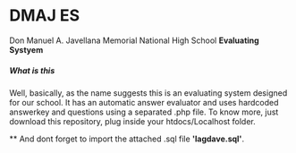 # DMAJ ES
Don Manuel A. Javellana Memorial National High School __Evaluating Systyem__
##### What is this
Well, basically, as the name suggests this is an evaluating system designed for our school. It has an automatic answer evaluator and uses hardcoded answerkey and questions using a separated .php file. To know more, just download this repository, plug inside your htdocs/Localhost folder.

** And dont forget to import the attached .sql file __'lagdave.sql'__.
